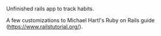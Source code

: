 Unfinished rails app to track habits.

A few customizations to Michael Hartl's Ruby on Rails guide (https://www.railstutorial.org/).
